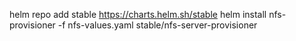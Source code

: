 helm repo add stable https://charts.helm.sh/stable
helm install nfs-provisioner -f nfs-values.yaml stable/nfs-server-provisioner